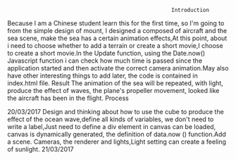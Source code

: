                                                         Introduction
Because I am a Chinese student learn this for the first time, so I'm going to from the simple design of mount, I designed a composed of 
aircraft and the sea scene, make the sea has a certain animation effects,At this point, about i need to choose whether to add a terrain or 
create a short movie,I choose to create a short movie.In the Update function, using the Date.now() Javascript function i can check how
much time is passed since the application started and then activate the correct camera animation.May also have other interesting things to 
add later, the code is contained in index.html file.
                                                         Result
The animation of the sea will be repeated, with light, produce the effect of waves, the plane's propeller movement, looked like the aircraft 
has been in the flight.
                                                         Process
                                                         
20/03/2017
Design and thinking about how to use the cube to produce the effect of the ocean wave,define all kinds of variables, we don't need to write
a <canvas>label,Just need to define a div element in canvas can be loaded, canvas is dynamically generated, the definition of data.now () 
function.Add a scene. Cameras, the renderer and lights,Light setting can create a feeling of sunlight.
21/03/2017
